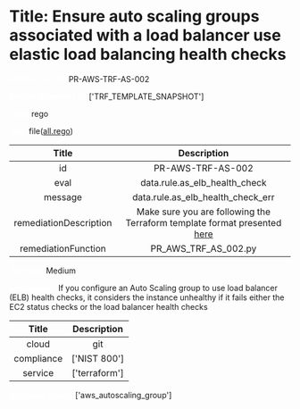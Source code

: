 



# Title: Ensure auto scaling groups associated with a load balancer use elastic load balancing health checks


***<font color="white">Master Test Id:</font>*** PR-AWS-TRF-AS-002

***<font color="white">Master Snapshot Id:</font>*** ['TRF_TEMPLATE_SNAPSHOT']

***<font color="white">type:</font>*** rego

***<font color="white">rule:</font>*** file([all.rego])  
  
  
  
  

|Title|Description|
| :---: | :---: |
|id|PR-AWS-TRF-AS-002|
|eval|data.rule.as_elb_health_check|
|message|data.rule.as_elb_health_check_err|
|remediationDescription|Make sure you are following the Terraform template format presented <a href='https://registry.terraform.io/providers/hashicorp/aws/latest/docs/resources/autoscaling_group' target='_blank'>here</a>|
|remediationFunction|PR_AWS_TRF_AS_002.py|


***<font color="white">Severity:</font>*** Medium

***<font color="white">Description:</font>*** If you configure an Auto Scaling group to use load balancer (ELB) health checks, it considers the instance unhealthy if it fails either the EC2 status checks or the load balancer health checks  
  
  

|Title|Description|
| :---: | :---: |
|cloud|git|
|compliance|['NIST 800']|
|service|['terraform']|


***<font color="white">Resource Types:</font>*** ['aws_autoscaling_group']


[all.rego]: https://github.com/prancer-io/prancer-compliance-test/tree/master/aws/terraform/all.rego
